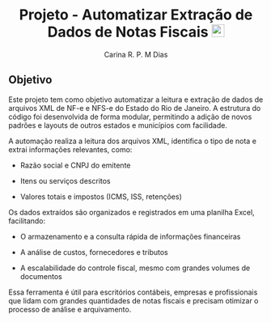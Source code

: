 <h1 align="center"> Projeto - Automatizar Extração de Dados de Notas Fiscais  <img src="https://cdn-icons-png.freepik.com/256/14477/14477586.png?ga=GA1.1.763163565.1742925562&semt=ais_hybrid" width="25" height="25"> </h1>

<p align="center"> Carina R. P. M Dias</p>


## Objetivo

Este projeto tem como objetivo automatizar a leitura e extração de dados de arquivos XML de NF-e e NFS-e do Estado do Rio de Janeiro. A estrutura do código foi desenvolvida de forma modular, permitindo a adição de novos padrões e layouts de outros estados e municípios com facilidade.

A automação realiza a leitura dos arquivos XML, identifica o tipo de nota e extrai informações relevantes, como:

- Razão social e CNPJ do emitente

- Itens ou serviços descritos

- Valores totais e impostos (ICMS, ISS, retenções)

Os dados extraídos são organizados e registrados em uma planilha Excel, facilitando:

- O armazenamento e a consulta rápida de informações financeiras

- A análise de custos, fornecedores e tributos

- A escalabilidade do controle fiscal, mesmo com grandes volumes de documentos

Essa ferramenta é útil para escritórios contábeis, empresas e profissionais que lidam com grandes quantidades de notas fiscais e precisam otimizar o processo de análise e arquivamento.
